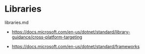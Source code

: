 # Libraries

libraries.md
 
*   https://docs.microsoft.com/en-us/dotnet/standard/library-guidance/cross-platform-targeting

*   https://docs.microsoft.com/en-us/dotnet/standard/frameworks

 